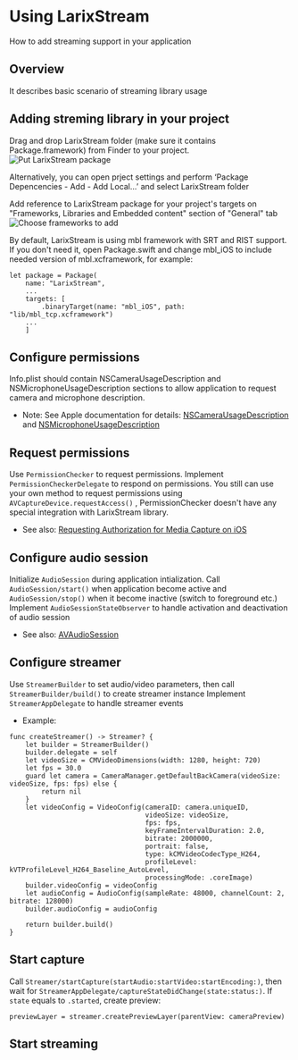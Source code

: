 # Using LarixStream

How to add streaming support in your application

## Overview

It describes basic scenario of streaming library usage


## Adding streming library in your project
Drag and drop LarixStream folder (make sure it contains Package.framework) from Finder to your project.
![Put LarixStream package](ProjectStructure)

Alternatively, you can open prject settings and perform ‘Package Depencencies - Add - Add Local...’ and select LarixStream folder 

Add reference to LarixStream package for your project's targets on "Frameworks, Libraries and Embedded content" section of "General" tab
![Choose frameworks to add](AddPackage)

By default, LarixStream is using mbl framework with SRT and RIST support. If you don't need it, open Package.swift and change mbl_iOS to include needed version of mbl.xcframework, for example: 
```
let package = Package(
    name: "LarixStream",
    ...
    targets: [
        .binaryTarget(name: "mbl_iOS", path: "lib/mbl_tcp.xcframework")
    ...
    ]
```

## Configure permissions

Info.plist should contain NSCameraUsageDescription and NSMicrophoneUsageDescription sections to allow application to request camera and microphone description.
- Note: See Apple documentation for details:
[NSCameraUsageDescription](https://developer.apple.com/documentation/bundleresources/information_property_list/nscamerausagedescription) and
[NSMicrophoneUsageDescription](https://developer.apple.com/documentation/bundleresources/information_property_list/nsmicrophoneusagedescription)


## Request permissions
Use ``PermissionChecker`` to request permissions. Implement ``PermissionCheckerDelegate`` to respond on permissions.
You still can use your own method to request permissions using `AVCaptureDevice.requestAccess()` , PermissionChecker doesn't have any special integration with LarixStream library.
- See also: [Requesting Authorization for Media Capture on iOS](https://developer.apple.com/documentation/avfoundation/cameras_and_media_capture/requesting_authorization_for_media_capture_on_ios)


## Configure audio session
Initialize ``AudioSession`` during application intialization. 
Call ``AudioSession/start()`` when application become active and ``AudioSession/stop()`` when it become inactive (switch to foreground etc.)
Implement ``AudioSessionStateObserver`` to handle activation and deactivation of audio session
- See also: [AVAudioSession](https://developer.apple.com/documentation/avfaudio/avaudiosession)


## Configure streamer
Use ``StreamerBuilder`` to set audio/video parameters, then call ``StreamerBuilder/build()`` to create streamer instance
Implement ``StreamerAppDelegate`` to handle streamer events
- Example:
```
func createStreamer() -> Streamer? {
    let builder = StreamerBuilder()
    builder.delegate = self
    let videoSize = CMVideoDimensions(width: 1280, height: 720)
    let fps = 30.0
    guard let camera = CameraManager.getDefaultBackCamera(videoSize: videoSize, fps: fps) else {
        return nil
    }
    let videoConfig = VideoConfig(cameraID: camera.uniqueID,
                                  videoSize: videoSize,
                                  fps: fps,
                                  keyFrameIntervalDuration: 2.0,
                                  bitrate: 2000000,
                                  portrait: false,
                                  type: kCMVideoCodecType_H264,
                                  profileLevel: kVTProfileLevel_H264_Baseline_AutoLevel,
                                  processingMode: .coreImage)
    builder.videoConfig = videoConfig
    let audioConfig = AudioConfig(sampleRate: 48000, channelCount: 2, bitrate: 128000)
    builder.audioConfig = audioConfig

    return builder.build()
}
```

## Start capture 

Call ``Streamer/startCapture(startAudio:startVideo:startEncoding:)``, then wait for ``StreamerAppDelegate/captureStateDidChange(state:status:)``.  If `state` equals to `.started`, create preview:
```
previewLayer = streamer.createPreviewLayer(parentView: cameraPreview)
```

## Start streaming

